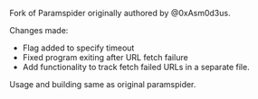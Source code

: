 Fork of Paramspider originally authored by @0xAsm0d3us.

Changes made:

- Flag added to specify timeout
- Fixed program exiting after URL fetch failure
- Add functionality to track fetch failed URLs in a separate file.


Usage and building same as original paramspider. 
